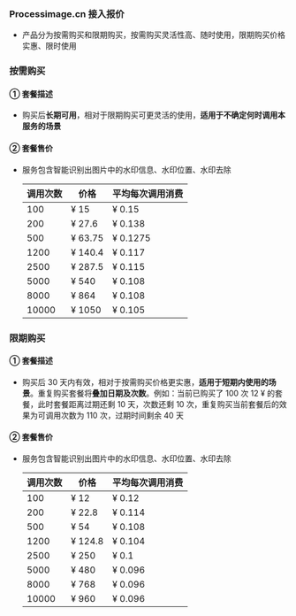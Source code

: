 ### Processimage.cn 接入报价

- 产品分为按需购买和限期购买，按需购买灵活性高、随时使用，限期购买价格实惠、限时使用

### 按需购买

#### ① 套餐描述

- 购买后**长期可用**，相对于限期购买可更灵活的使用，**适用于不确定何时调用本服务的场景**

#### ② 套餐售价

- 服务包含智能识别出图片中的水印信息、水印位置、水印去除

  | 调用次数 | 价格    | 平均每次调用消费 |
  | -------- | ------- | ---------------- |
  | 100      | ¥ 15    | ¥ 0.15           |
  | 200      | ¥ 27.6  | ¥ 0.138          |
  | 500      | ¥ 63.75 | ¥ 0.1275         |
  | 1200     | ¥ 140.4 | ¥ 0.117          |
  | 2500     | ¥ 287.5 | ¥ 0.115          |
  | 5000     | ¥ 540   | ¥ 0.108          |
  | 8000     | ¥ 864   | ¥ 0.108          |
  | 10000    | ¥ 1050  | ¥ 0.105          |

### 限期购买

#### ① 套餐描述

- 购买后 30 天内有效，相对于按需购买价格更实惠，**适用于短期内使用的场景**。重复购买套餐将**叠加日期及次数**。例如：当前已购买了 100 次 12 ¥ 的套餐，此时套餐距离过期还剩 10 天，次数还剩 10 次，重复购买当前套餐后的效果为可调用次数为 110 次，过期时间剩余 40 天

#### ② 套餐售价

- 服务包含智能识别出图片中的水印信息、水印位置、水印去除

  | 调用次数 | 价格    | 平均每次调用消费 |
  | -------- | ------- | ---------------- |
  | 100      | ¥ 12    | ¥ 0.12           |
  | 200      | ¥ 22.8  | ¥ 0.114          |
  | 500      | ¥ 54    | ¥ 0.108          |
  | 1200     | ¥ 124.8 | ¥ 0.104          |
  | 2500     | ¥ 250   | ¥ 0.1            |
  | 5000     | ¥ 480   | ¥ 0.096          |
  | 8000     | ¥ 768   | ¥ 0.096          |
  | 10000    | ¥ 960   | ¥ 0.096          |
